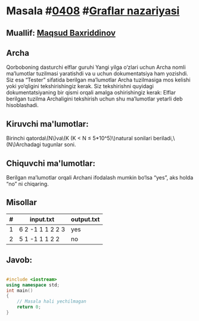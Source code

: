 
<h1>Masala #<a href="https://robocontest.uz/tasks/0408">0408</a> #<a href="https://robocontest.uz/tasks?category=15">Graflar nazariyasi</a></h1>
<h2> Muallif: <a href="https://robocontest.uz/profile/mbi">Maqsud Baxriddinov</a></h2>
<h2>Archa</h2>
<p>Qorboboning dasturchi elflar guruhi Yangi yilga o‘zlari uchun Archa nomli ma’lumotlar tuzilmasi yaratishdi va u uchun dokumentatsiya ham yozishdi. Siz esa “Tester” sifatida berilgan ma’lumotlar Archa tuzilmasiga mos kelishi yoki yo‘qligini tekshirishingiz kerak. Siz tekshirishni quyidagi dokumentatsiyaning bir qismi orqali amalga oshirishingiz kerak:
Elflar berilgan tuzilma Archaligini tekshirish uchun shu ma’lumotlar yetarli deb hisoblashadi.
</p>
<h2>Kiruvchi ma'lumotlar:</h2>
<p>Birinchi qatorda\(N\)va\(K (K < N ≤ 5*10^5)\)natural sonilari beriladi,\(N\)Archadagi tugunlar soni.</p>
<h2>Chiquvchi ma'lumotlar:</h2>
<p>Berilgan ma’lumotlar orqali Archani ifodalash mumkin bo‘lsa “yes”, aks holda “no” ni chiqaring.</p>
<h2>Misollar</h2>
<table>
    <thead>
        <tr>
            <th>#</th>
            <th>input.txt</th>
            <th>output.txt</th>
        </tr>
    </thead>
    <tbody>
            <tr>
                <td>1</td>
                <td>6 2
-1 1 1 2 2 3</td>
                <td>yes</td>
            </tr>
            <tr>
                <td>2</td>
                <td>5 1
-1 1 1 2 2</td>
                <td>no</td>
            </tr>
    </tbody>
    </table>
    
<h2>Javob:</h2>

######
```cpp
#include <iostream>
using namespace std;
int main()
{
    // Masala hali yechilmagan
    return 0;
}
```
